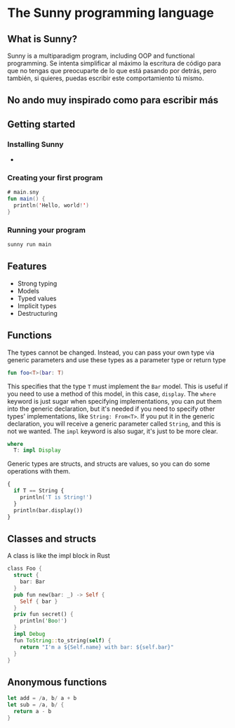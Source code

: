 # The Sunny programming language

## What is Sunny?
Sunny is a multiparadigm program, including OOP and functional programming.
Se intenta simplificar al máximo la escritura de código para que no tengas que
preocuparte de lo que está pasando por detrás, pero también, si quieres,
puedas escribir este comportamiento tú mismo.

## No ando muy inspirado como para escribir más

## Getting started
### Installing Sunny
-
### Creating your first program
```kotlin
# main.sny
fun main() {
  println('Hello, world!')
}
```
### Running your program
```bash
sunny run main
```

## Features
- Strong typing
- Models
- Typed values
- Implicit types
- Destructuring

## Functions
The types cannot be changed. Instead, you can pass your own type
via generic parameters and use these types as a parameter type or return type
```kotlin
fun foo<T>(bar: T)
```
This specifies that the type `T` must implement the `Bar` model.
This is useful if you need to use a method of this model,
in this case, `display`.
The `where` keyword is just sugar when specifying implementations,
you can put them into the generic declaration, but it's needed
if you need to specify other types' implementations,
like `String: From<T>`. If you put it in the generic declaration,
you will receive a generic parameter called `String`, and this is
not we wanted.
The `impl` keyword is also sugar, it's just to be more clear.
```rust
where
  T: impl Display
```
Generic types are structs, and structs are values,
so you can do some operations with them.
```python
{
  if T == String {
    println('T is String!')
  }
  println(bar.display())
}
```

## Classes and structs
A class is like the impl block in Rust
```rust
class Foo {
  struct {
    bar: Bar
  }
  pub fun new(bar: _) -> Self {
    Self { bar }
  }
  priv fun secret() {
    println('Boo!')
  }
  impl Debug
  fun ToString::to_string(self) {
    return "I'm a ${Self.name} with bar: ${self.bar}"
  }
}
```

## Anonymous functions
```rust
let add = /a, b/ a + b
let sub = /a, b/ {
  return a - b
}
```
